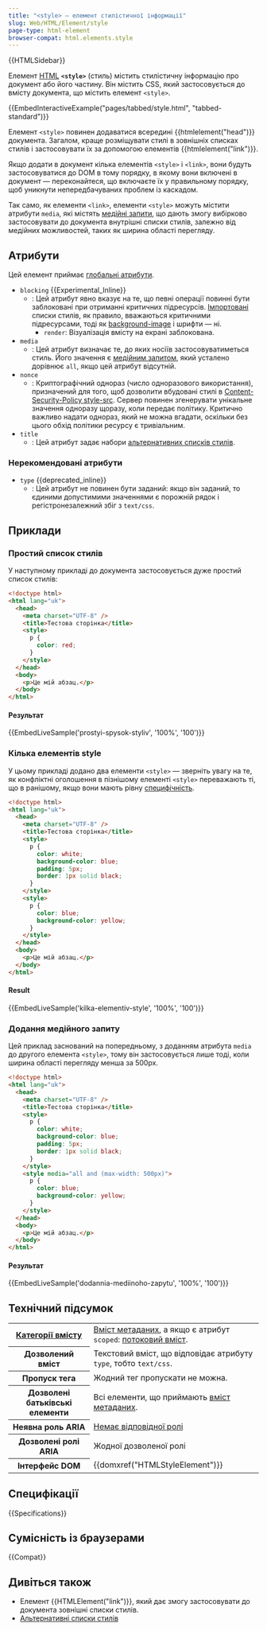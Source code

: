 ```yaml
---
title: "<style> – елемент стилістичної інформації"
slug: Web/HTML/Element/style
page-type: html-element
browser-compat: html.elements.style
---
```


{{HTMLSidebar}}

Елемент [HTML](/uk/docs/Web/HTML) **`<style>`** (стиль) містить стилістичну інформацію про документ або його частину. Він містить CSS, який застосовується до вмісту документа, що містить елемент `<style>`.

{{EmbedInteractiveExample("pages/tabbed/style.html", "tabbed-standard")}}

Елемент `<style>` повинен додаватися всередині {{htmlelement("head")}} документа. Загалом, краще розміщувати стилі в зовнішніх списках стилів і застосовувати їх за допомогою елементів {{htmlelement("link")}}.

Якщо додати в документ кілька елементів `<style>` і `<link>`, вони будуть застосовуватися до DOM в тому порядку, в якому вони включені в документ — переконайтеся, що включаєте їх у правильному порядку, щоб уникнути непередбачуваних проблем із каскадом.

Так само, як елементи `<link>`, елементи `<style>` можуть містити атрибути `media`, які містять [медійні запити](/uk/docs/Web/CSS/CSS_media_queries), що дають змогу вибірково застосовувати до документа внутрішні списки стилів, залежно від медійних можливостей, таких як ширина області перегляду.

## Атрибути

Цей елемент приймає [глобальні атрибути](/uk/docs/Web/HTML/Global_attributes).

- `blocking` {{Experimental_Inline}}
  - : Цей атрибут явно вказує на те, що певні операції повинні бути заблоковані при отриманні критичних підресурсів. [Імпортовані](/uk/docs/Web/CSS/@import) списки стилів, як правило, вважаються критичними підресурсами, тоді як [background-image](/uk/docs/Web/CSS/background-image) і шрифти — ні.
    - `render`: Візуалізація вмісту на екрані заблокована.
- `media`
  - : Цей атрибут визначає те, до яких носіїв застосовуватиметься стиль. Його значення є [медійним запитом](/uk/docs/Web/CSS/CSS_media_queries/Using_media_queries), який усталено дорівнює `all`, якщо цей атрибут відсутній.
- `nonce`
  - : Криптографічний однораз (число одноразового використання), призначений для того, щоб дозволити вбудовані стилі в [Content-Security-Policy style-src](/uk/docs/Web/HTTP/Headers/Content-Security-Policy/style-src). Сервер повинен згенерувати унікальне значення одноразу щоразу, коли передає політику. Критично важливо надати однораз, який не можна вгадати, оскільки без цього обхід політики ресурсу є тривіальним.
- `title`
  - : Цей атрибут задає набори [альтернативних списків стилів](/uk/docs/Web/CSS/Alternative_style_sheets).

### Нерекомендовані атрибути

- `type` {{deprecated_inline}}
  - : Цей атрибут не повинен бути заданий: якщо він заданий, то єдиними допустимими значеннями є порожній рядок і регістронезалежний збіг з `text/css`.

## Приклади

### Простий список стилів

У наступному прикладі до документа застосовується дуже простий список стилів:

```html
<!doctype html>
<html lang="uk">
  <head>
    <meta charset="UTF-8" />
    <title>Тестова сторінка</title>
    <style>
      p {
        color: red;
      }
    </style>
  </head>
  <body>
    <p>Це мій абзац.</p>
  </body>
</html>
```

#### Результат

{{EmbedLiveSample('prostyi-spysok-styliv', '100%', '100')}}

### Кілька елементів style

У цьому прикладі додано два елементи `<style>` — зверніть увагу на те, як конфліктні оголошення в пізнішому елементі `<style>` переважають ті, що в ранішому, якщо вони мають рівну [специфічність](/uk/docs/Web/CSS/Specificity).

```html
<!doctype html>
<html lang="uk">
  <head>
    <meta charset="UTF-8" />
    <title>Тестова сторінка</title>
    <style>
      p {
        color: white;
        background-color: blue;
        padding: 5px;
        border: 1px solid black;
      }
    </style>
    <style>
      p {
        color: blue;
        background-color: yellow;
      }
    </style>
  </head>
  <body>
    <p>Це мій абзац.</p>
  </body>
</html>
```

#### Result

{{EmbedLiveSample('kilka-elementiv-style', '100%', '100')}}

### Додання медійного запиту

Цей приклад заснований на попередньому, з доданням атрибута `media` до другого елемента `<style>`, тому він застосовується лише тоді, коли ширина області перегляду менша за 500px.

```html
<!doctype html>
<html lang="uk">
  <head>
    <meta charset="UTF-8" />
    <title>Тестова сторінка</title>
    <style>
      p {
        color: white;
        background-color: blue;
        padding: 5px;
        border: 1px solid black;
      }
    </style>
    <style media="all and (max-width: 500px)">
      p {
        color: blue;
        background-color: yellow;
      }
    </style>
  </head>
  <body>
    <p>Це мій абзац.</p>
  </body>
</html>
```

#### Результат

{{EmbedLiveSample('dodannia-mediinoho-zapytu', '100%', '100')}}

## Технічний підсумок

<table class="properties">
  <tbody>
    <tr>
      <th>
        <a href="/uk/docs/Web/HTML/Content_categories">Категорії вмісту</a>
      </th>
      <td>
        <a href="/uk/docs/Web/HTML/Content_categories#vmist-metadanykh">Вміст метаданих</a>, а якщо є атрибут <code>scoped</code>: <a href="/uk/docs/Web/HTML/Content_categories#potokovyi-vmist">потоковий вміст</a>.
      </td>
    </tr>
    <tr>
      <th>Дозволений вміст</th>
      <td>
        Текстовий вміст, що відповідає атрибуту <code>type</code>, тобто <code>text/css</code>.
      </td>
    </tr>
    <tr>
      <th>Пропуск тега</th>
      <td>Жодний тег пропускати не можна.</td>
    </tr>
    <tr>
      <th>Дозволені батьківські елементи</th>
      <td>
        Всі елементи, що приймають <a href="/uk/docs/Web/HTML/Content_categories#vmist-metadanykh">вміст метаданих</a>.
      </td>
    </tr>
    <tr>
      <th scope="row">Неявна роль ARIA</th>
      <td>
        <a href="https://www.w3.org/TR/html-aria/#dfn-no-corresponding-role">Немає відповідної ролі</a>
      </td>
    </tr>
    <tr>
      <th scope="row">Дозволені ролі ARIA</th>
      <td>Жодної дозволеної ролі</td>
    </tr>
    <tr>
      <th>Інтерфейс DOM</th>
      <td>{{domxref("HTMLStyleElement")}}</td>
    </tr>
  </tbody>
</table>

## Специфікації

{{Specifications}}

## Сумісність із браузерами

{{Compat}}

## Дивіться також

- Елемент {{HTMLElement("link")}}, який дає змогу застосовувати до документа зовнішні списки стилів.
- [Альтернативні списки стилів](/uk/docs/Web/CSS/Alternative_style_sheets)
